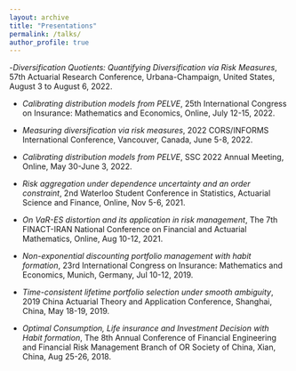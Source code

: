 ```yaml
---
layout: archive
title: "Presentations"
permalink: /talks/
author_profile: true
---
```


-*Diversification Quotients: Quantifying Diversification via Risk Measures*, 57th Actuarial Research Conference, Urbana-Champaign, United States, August 3 to August 6, 2022.

- *Calibrating distribution models from PELVE*, 25th International Congress on Insurance: Mathematics and Economics, Online, July 12-15, 2022.

- *Measuring diversification via risk measures*, 2022 CORS/INFORMS International Conference, Vancouver, Canada, June 5-8, 2022.

- *Calibrating distribution models from PELVE*, SSC 2022 Annual Meeting, Online, May 30-June 3, 2022.

- *Risk aggregation under dependence uncertainty and an order constraint*, 2nd Waterloo Student Conference in Statistics, Actuarial Science and Finance, Online, Nov 5-6, 2021.

- *On VaR-ES distortion and its application in risk management*, The 7th FINACT-IRAN National Conference on Financial and Actuarial Mathematics, Online, Aug 10-12, 2021.

- *Non-exponential discounting portfolio management with habit formation*, 23rd International Congress on Insurance: Mathematics and Economics, Munich, Germany, Jul 10-12, 2019.

- *Time-consistent lifetime portfolio selection under smooth ambiguity*, 2019 China Actuarial Theory and Application Conference, Shanghai, China, May 18-19, 2019.

- *Optimal Consumption, Life insurance and Investment Decision with Habit formation*, The 8th Annual Conference of Financial Engineering and Financial Risk Management Branch of OR Society of China, Xian, China, Aug 25-26, 2018.

